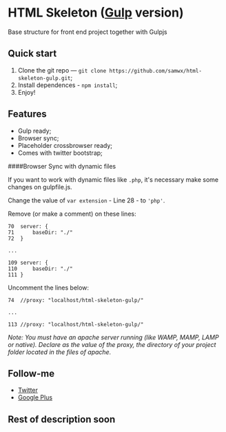# HTML Skeleton ([Gulp](http://gulpjs.com) version)

Base structure for front end project together with Gulpjs

## Quick start

1. Clone the git repo — `git clone https://github.com/samwx/html-skeleton-gulp.git`;
2. Install dependences - `npm install`;
3. Enjoy!

## Features

* Gulp ready;
* Browser sync;
* Placeholder crossbrowser ready;
* Comes with twitter bootstrap;

####Browser Sync with dynamic files

If you want to work with dynamic files like `.php`, it's necessary make some changes on gulpfile.js.

Change the value of `var extension` - Line 28 - to `'php'`.

Remove (or make a comment) on these lines:

```
70	server: {
71		baseDir: "./"
72	}

...

109	server: {
110		baseDir: "./"
111	}
```

Uncomment the lines below:

```
74	//proxy: "localhost/html-skeleton-gulp/"

...

113 //proxy: "localhost/html-skeleton-gulp/"
```

*Note: You must have an apache server running (like WAMP, MAMP, LAMP or native). Declare as the value of the proxy, the directory of your project folder located in the files of apache.*

## Follow-me
* [Twitter](https://twitter.com/samwebdesign)
* [Google Plus](https://plus.google.com/+SamuelMartins/posts)

## Rest of description soon